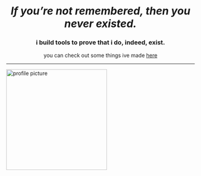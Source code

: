 <h1 align="center"> <i>If you’re not remembered, then you never existed.</i> </h1>

<h3 align="center"> i build tools to prove that i do, indeed, exist. </h3>

<p align="center"> you can check out some things ive made <a href="https://lhy-42.github.io">here</a></h3>

<hr>


<img align="center" alt="profile picture" src="https://github.com/lhy-42.png" height="269" width="269">
